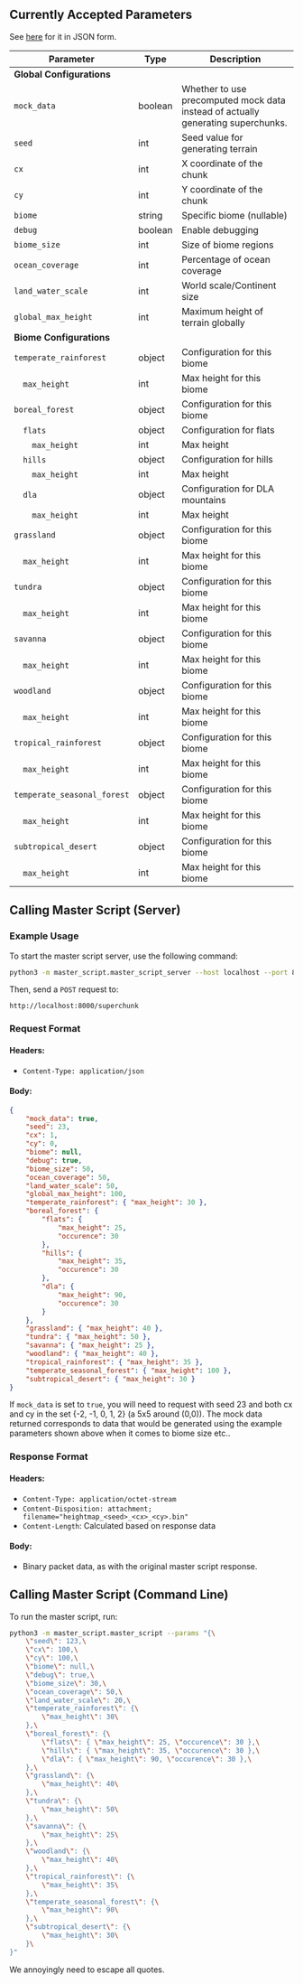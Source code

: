 ## Currently Accepted Parameters

See [here](#body) for it in JSON form.


| Parameter | Type | Description |
|-----------|------|-------------|
| **Global Configurations** |||
| `mock_data` | boolean | Whether to use precomputed mock data instead of actually generating superchunks.
| `seed` | int | Seed value for generating terrain |
| `cx` | int | X coordinate of the chunk |
| `cy` | int | Y coordinate of the chunk |
| `biome` | string | Specific biome (nullable) |
| `debug` | boolean | Enable debugging |
| `biome_size` | int | Size of biome regions |
| `ocean_coverage` | int | Percentage of ocean coverage |
| `land_water_scale` | int | World scale/Continent size |
| `global_max_height` | int | Maximum height of terrain globally |
| **Biome Configurations** |||
| `temperate_rainforest` | object | Configuration for this biome |
| &emsp;`max_height` | int | Max height for this biome |
| `boreal_forest` | object | Configuration for this biome |
| &emsp;`flats` | object | Configuration for flats |
| &emsp;&emsp;`max_height` | int | Max height |
| &emsp;`hills` | object | Configuration for hills |
| &emsp;&emsp;`max_height` | int | Max height |
| &emsp;`dla` | object | Configuration for DLA mountains |
| &emsp;&emsp;`max_height` | int | Max height |
| `grassland` | object | Configuration for this biome |
| &emsp;`max_height` | int | Max height for this biome |
| `tundra` | object | Configuration for this biome |
| &emsp;`max_height` | int | Max height for this biome |
| `savanna` | object | Configuration for this biome |
| &emsp;`max_height` | int | Max height for this biome |
| `woodland` | object | Configuration for this biome |
| &emsp;`max_height` | int | Max height for this biome |
| `tropical_rainforest` | object | Configuration for this biome |
| &emsp;`max_height` | int | Max height for this biome |
| `temperate_seasonal_forest` | object | Configuration for this biome |
| &emsp;`max_height` | int | Max height for this biome |
| `subtropical_desert` | object | Configuration for this biome |
| &emsp;`max_height` | int | Max height for this biome |

## Calling Master Script (Server)

### Example Usage
To start the master script server, use the following command:
```sh
python3 -m master_script.master_script_server --host localhost --port 8000
```

Then, send a `POST` request to:
```
http://localhost:8000/superchunk
```

### Request Format
#### Headers:
- `Content-Type: application/json`

#### Body:
```json
{
    "mock_data": true,
    "seed": 23,
    "cx": 1,
    "cy": 0,
    "biome": null,
    "debug": true,
    "biome_size": 50,
    "ocean_coverage": 50,
    "land_water_scale": 50,
    "global_max_height": 100,
    "temperate_rainforest": { "max_height": 30 },
    "boreal_forest": { 
        "flats": { 
            "max_height": 25,
            "occurence": 30
        },
        "hills": { 
            "max_height": 35,
            "occurence": 30 
        },
        "dla": { 
            "max_height": 90,
            "occurence": 30
        }
    },
    "grassland": { "max_height": 40 },
    "tundra": { "max_height": 50 },
    "savanna": { "max_height": 25 },
    "woodland": { "max_height": 40 },
    "tropical_rainforest": { "max_height": 35 },
    "temperate_seasonal_forest": { "max_height": 100 },
    "subtropical_desert": { "max_height": 30 }
}
```

If `mock_data` is set to `true`, you will need to request with seed 23 and both cx and cy in the set {-2, -1, 0, 1, 2} (a 5x5 around (0,0)). The mock data returned corresponds to data that would be generated using the example parameters shown above when it comes to biome size etc.. 

### Response Format
#### Headers:
- `Content-Type: application/octet-stream`
- `Content-Disposition: attachment; filename="heightmap_<seed>_<cx>_<cy>.bin"`
- `Content-Length`: Calculated based on response data

#### Body:
- Binary packet data, as with the original master script response.

## Calling Master Script (Command Line)

To run the master script, run:

```sh
python3 -m master_script.master_script --params "{\
    \"seed\": 123,\
    \"cx\": 100,\
    \"cy\": 100,\
    \"biome\": null,\
    \"debug\": true,\
    \"biome_size\": 30,\
    \"ocean_coverage\": 50,\
    \"land_water_scale\": 20,\
    \"temperate_rainforest\": {\
        \"max_height\": 30\
    },\
    \"boreal_forest\": {\
        \"flats\": { \"max_height\": 25, \"occurence\": 30 },\
        \"hills\": { \"max_height\": 35, \"occurence\": 30 },\
        \"dla\": { \"max_height\": 90, \"occurence\": 30 },\
    },\
    \"grassland\": {\
        \"max_height\": 40\
    },\
    \"tundra\": {\
        \"max_height\": 50\
    },\
    \"savanna\": {\
        \"max_height\": 25\
    },\
    \"woodland\": {\
        \"max_height\": 40\
    },\
    \"tropical_rainforest\": {\
        \"max_height\": 35\
    },\
    \"temperate_seasonal_forest\": {\
        \"max_height\": 90\
    },\
    \"subtropical_desert\": {\
        \"max_height\": 30\
    }\
}"
```

We annoyingly need to escape all quotes.